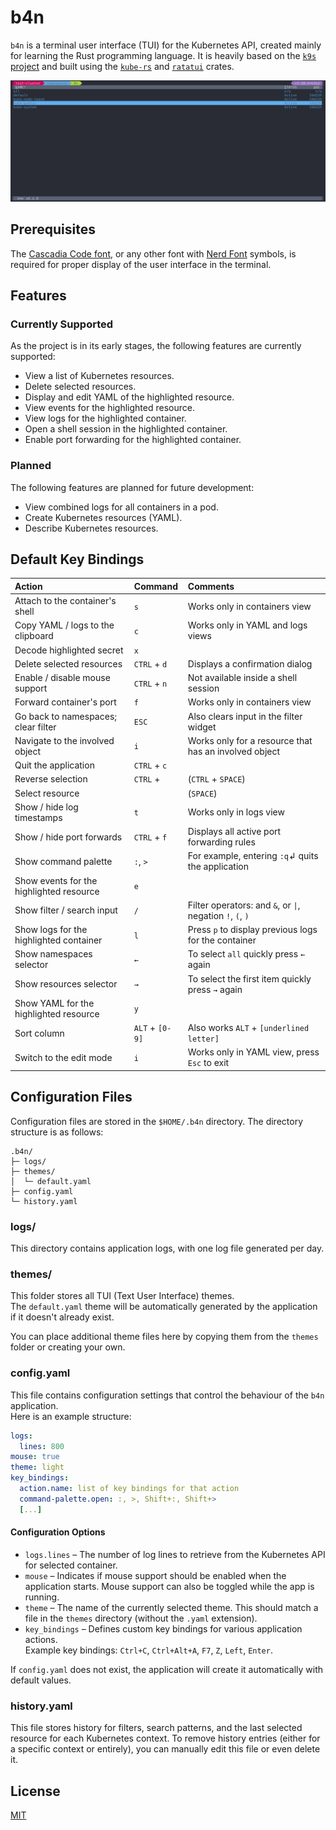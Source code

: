 # b4n

`b4n` is a terminal user interface (TUI) for the Kubernetes API, created mainly for learning the Rust programming language. It is heavily based on the [`k9s` project](https://k9scli.io) and built using the [`kube-rs`](https://kube.rs) and [`ratatui`](https://ratatui.rs) crates.

![b4n demo](assets/b4n.gif?raw=true "b4n")

## Prerequisites

The [Cascadia Code font](https://github.com/microsoft/cascadia-code), or any other font with [Nerd Font](https://www.nerdfonts.com/font-downloads) symbols, is required for proper display of the user interface in the terminal.

## Features

### Currently Supported

As the project is in its early stages, the following features are currently supported:

- View a list of Kubernetes resources.
- Delete selected resources.
- Display and edit YAML of the highlighted resource.
- View events for the highlighted resource.
- View logs for the highlighted container.
- Open a shell session in the highlighted container.
- Enable port forwarding for the highlighted container.

### Planned

The following features are planned for future development:

- View combined logs for all containers in a pod.
- Create Kubernetes resources (YAML).
- Describe Kubernetes resources.

## Default Key Bindings

| Action                                   | Command         | Comments                                                    |
|:-----------------------------------------|:----------------|:------------------------------------------------------------|
| Attach to the container's shell          | `s`             | Works only in containers view                               |
| Copy YAML / logs to the clipboard        | `c`             | Works only in YAML and logs views                           |
| Decode highlighted secret                | `x`             |                                                             |
| Delete selected resources                | `CTRL` + `d`    | Displays a confirmation dialog                              |
| Enable / disable mouse support           | `CTRL` + `n`    | Not available inside a shell session                        |
| Forward container's port                 | `f`             | Works only in containers view                               |
| Go back to namespaces; clear filter      | `ESC`           | Also clears input in the filter widget                      |
| Navigate to the involved object          | `i`             | Works only for a resource that has an involved object       |
| Quit the application                     | `CTRL` + `c`    |                                                             |
| Reverse selection                        | `CTRL` + ` `    | (`CTRL` + `SPACE`)                                          |
| Select resource                          | ` `             | (`SPACE`)                                                   |
| Show / hide log timestamps               | `t`             | Works only in logs view                                     |
| Show / hide port forwards                | `CTRL` + `f`    | Displays all active port forwarding rules                   |
| Show command palette                     | `:`, `>`        | For example, entering `:q`↲ quits the application           |
| Show events for the highlighted resource | `e`             |                                                             |
| Show filter / search input               | `/`             | Filter operators: and `&`, or `\|`, negation `!`, `(`, `)`  |
| Show logs for the highlighted container  | `l`             | Press `p` to display previous logs for the container        |
| Show namespaces selector                 | `←`             | To select `all` quickly press `←` again                     |
| Show resources selector                  | `→`             | To select the first item quickly press `→` again            |
| Show YAML for the highlighted resource   | `y`             |                                                             |
| Sort column                              | `ALT` + `[0-9]` | Also works `ALT` + `[underlined letter]`                    |
| Switch to the edit mode                  | `i`             | Works only in YAML view, press `Esc` to exit                |

## Configuration Files

Configuration files are stored in the `$HOME/.b4n` directory. The directory structure is as follows:

```
.b4n/
├─ logs/
├─ themes/
│  └─ default.yaml
├─ config.yaml
└─ history.yaml
```

### logs/

This directory contains application logs, with one log file generated per day.

### themes/

This folder stores all TUI (Text User Interface) themes.  
The `default.yaml` theme will be automatically generated by the application if it doesn't already exist.

You can place additional theme files here by copying them from the `themes` folder or creating your own.

### config.yaml

This file contains configuration settings that control the behaviour of the `b4n` application.  
Here is an example structure:

```yaml
logs:
  lines: 800
mouse: true
theme: light
key_bindings:
  action.name: list of key bindings for that action
  command-palette.open: :, >, Shift+:, Shift+>
  [...]
```

#### Configuration Options

- `logs.lines` – The number of log lines to retrieve from the Kubernetes API for selected container.
- `mouse` – Indicates if mouse support should be enabled when the application starts. Mouse support can also be toggled while the app is running.
- `theme` – The name of the currently selected theme. This should match a file in the `themes` directory (without the `.yaml` extension).
- `key_bindings` – Defines custom key bindings for various application actions.  
  Example key bindings: `Ctrl+C`, `Ctrl+Alt+A`, `F7`, `Z`, `Left`, `Enter`.

If `config.yaml` does not exist, the application will create it automatically with default values.

### history.yaml

This file stores history for filters, search patterns, and the last selected resource for each Kubernetes context.
To remove history entries (either for a specific context or entirely), you can manually edit this file or even delete it.

## License

[MIT](./LICENSE)
